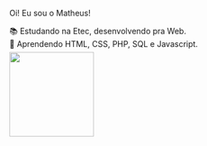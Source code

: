 Oi! Eu sou o Matheus!


📚 Estudando na Etec, desenvolvendo pra Web. <br>
🌱 Aprendendo HTML, CSS, PHP, SQL e Javascript.

<div style="margin-top:-8px">
  <img height="150em" src="https://github-readme-stats.vercel.app/api?username=mathensousaa&count_private=true&show_icons=true&theme=tokyonight&bg_color=">
</div>
